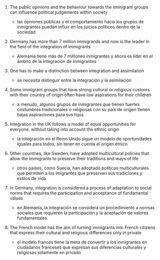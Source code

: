 1. The public opinions and the behaviour towards the immigrant groups can influence political judgements within society
    - las opniones públicas y el comportamiento hacia los grupos de inmigrantes pueden influir en los juicios políticos dentro de la sociedad

1. Germany has more than 7 million immigrands and now is the leader in the field of the integration of immigrants
    - Alemania tiene más de 7 milliones inmigrantes y ahora es líder en el ámbito de la integración de inmigrantes

1. One has to make a distinction between integration and assimilation
    - se necesita distinguir entre la integración y la asimilación

1. Some immigrant groups that have strong cultural or religious customs with their country of origin often have low aspirations for their children
    - a menudo, algunos grupos de inmigrantes que tienen fuertes costumbres tradicionales o religiosas con su país de origen tienen bajas aspiraciones para sus hijos

1. Integration in the UK follows a model of equal opportunities for everyone, without taking into account the ethnic origin
    - la integración en el Reino Unido sigue un modelo de oportunidades iguales para todos, sin tener en cuenta el origen étnico

1. Other countries, like Sweden, have adopted multicultural policies that allow the immigrants to preserve their traditions and ways of life 
    - otros países, como Suecia, han adoptado políticas multiculturales que permiten a los imigrantes que preserven sus tradiciones y estilos de vida

1. In Germany, integration is considered a process of adaptation to social norms that requires the participation and acceptance of fundamental values
    - en Alemania, la integración se considera un procedimiento a normas sociales que requieren la participación y la aceptación de valores fundamentales

1. The French model has the aim of turning immigrants into French citizens that express their cultural and religious differences only in private
    - el modelo francés tiene la meta de convertir a los inmigrantes en ciudadanos franceses que expresan sus diferencias culturales y religiosas solamente en privado
